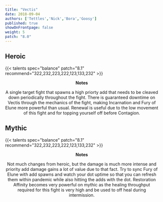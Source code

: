 ```yaml
---
title: "Vectis"
date: 2018-09-04
authors: ['Tettles','Nick','Bora','Goosy']
published: true
showOnFrontpage: false
weight: 5
patch: "8.0"
---
```


## Heroic
 
{{< talents spec="balance" patch="8.1" recommend="322,232,223,222,123,133,232" >}}
<center>
<b>Notes</b>
 
A single target fight that spawns a high priorty add that needs to be cleaved down periodically throughout the fight. There is guaranteed downtime on Vectis through the mechanics of the fight, making Incarnation and Fury of Elune more powerful than usual. Renewal is useful due to the low movement of this fight and for topping yourself off before Contagion.

</center>
 

## Mythic

{{< talents spec="balance" patch="8.1" recommend="322,232,223,222,123,133,232" >}} 
<center>
<b>Notes</b>

Not much changes from heroic, but the damage is much more intense and priority add damage gains a lot of value due to that fact. Try to sync Fury of Elune with add spawns and watch your dot uptime so that you can refresh them within pandemic while also hitting the adds with the dot. Restoration Affinity becomes very powerful on mythic as the healing throughput required for this fight is very high and be used to off heal during intermission. 

</center>
 

